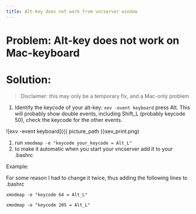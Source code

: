 ```yaml
---
title: Alt-key does not work from vncserver window
---
```

# Problem: Alt-key does not work on Mac-keyboard

# Solution:

> Disclaimer: this may only be a temporary fix, and a Mac-only problem

1. Identify the keycode of your alt-key: `xev -event keyboard` press Alt. This will probably show double events, including Shift_L (probably keycode 50), check the keycode for the other events.

![exv -event keyboard]({{ picture_path }}xev_print.png)

1. run `xmodmap -e "keycode your_keycode = Alt_L"`
2. to make it automatic when you start your vncserver add it to your .bashrc

Example:

For some reason I had to change it twice, thus adding the following lines to .bashrc

`xmodmap -e "keycode 64 = Alt_L"`

`xmodmap -e "keycode 205 = Alt_L"`

